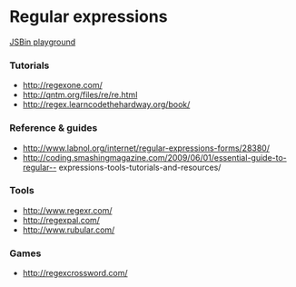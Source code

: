 Regular expressions
=====

[JSBin playground](http://jsbin.com/rodanupo/4/edit)

### Tutorials

- http://regexone.com/
- http://qntm.org/files/re/re.html
- http://regex.learncodethehardway.org/book/

### Reference & guides

- http://www.labnol.org/internet/regular-expressions-forms/28380/
- http://coding.smashingmagazine.com/2009/06/01/essential-guide-to-regular-- expressions-tools-tutorials-and-resources/

### Tools
- http://www.regexr.com/
- http://regexpal.com/
- http://www.rubular.com/

### Games

- http://regexcrossword.com/
